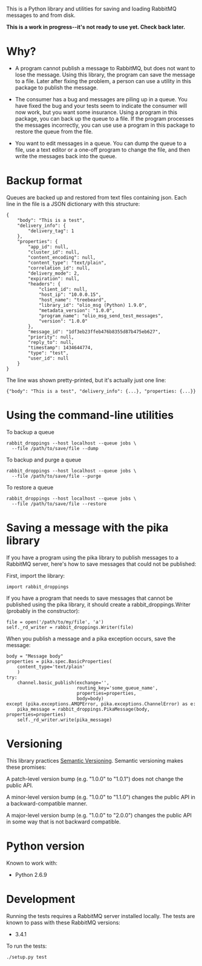 This is a Python library and utilities for saving and loading RabbitMQ
messages to and from disk.

**This is a work in progress--it's not ready to use yet.  Check back
later.**

# Why?

* A program cannot publish a message to RabbitMQ, but does not want to
lose the message.  Using this library, the program can save the
message to a file.  Later after fixing the problem, a person can use a
utility in this package to publish the message.

* The consumer has a bug and messages are piling up in a queue.  You
have fixed the bug and your tests seem to indicate the consumer will
now work, but you want some insurance.  Using a program in this
package, you can back up the queue to a file.  If the program
processes the messages incorrectly, you can use use a program in this
package to restore the queue from the file.

* You want to edit messages in a queue.  You can dump the queue to a
file, use a text editor or a one-off program to change the file, and
then write the messages back into the queue.

# Backup format

Queues are backed up and restored from text files containing json.
Each line in the file is a JSON dictionary with this structure:

```
{
    "body": "This is a test",
    "delivery_info": {
        "delivery_tag": 1
    },
    "properties": {
        "app_id": null,
        "cluster_id": null,
        "content_encoding": null,
        "content_type": "text/plain",
        "correlation_id": null,
        "delivery_mode": 2,
        "expiration": null,
        "headers": {
            "client_id": null,
            "host_ip": "10.0.0.15",
            "host_name": "treebeard",
            "library_id": "olio_msg (Python) 1.9.0",
            "metadata_version": "1.0.0",
            "program_name": "olio_msg_send_test_messages",
            "version": "1.0.0"
        },
        "message_id": "1df3eb23ffeb476b8355d87b475eb627",
        "priority": null,
        "reply_to": null,
        "timestamp": 1434644774,
        "type": "test",
        "user_id": null
    }
}
```

The line was shown pretty-printed, but it's actually just one line:

    {"body": "This is a test", "delivery_info": {...}, "properties: {...}}

# Using the command-line utilities

To backup a queue

    rabbit_droppings --host localhost --queue jobs \
      --file /path/to/save/file --dump

To backup and purge a queue

    rabbit_droppings --host localhost --queue jobs \
      --file /path/to/save/file --purge

To restore a queue

    rabbit_droppings --host localhost --queue jobs \
      --file /path/to/save/file --restore

# Saving a message with the pika library

If you have a program using the pika library to publish messages to a
RabbitMQ server, here's how to save messages that could not be
published:

First, import the library:

    import rabbit_droppings

If you have a program that needs to save messages that cannot be
published using the pika library, it should create a
rabbit_droppings.Writer (probably in the constructor):

    file = open('/path/to/my/file', 'a')
    self._rd_writer = rabbit_droppings.Writer(file)

When you publish a message and a pika exception occurs, save the
message:

    body = "Message body"
    properties = pika.spec.BasicProperties(
        content_type='text/plain'
        )
    try:
        channel.basic_publish(exchange='',
                              routing_key='some_queue_name',
                              properties=properties,
                              body=body)
    except (pika.exceptions.AMQPError, pika.exceptions.ChannelError) as e:
        pika_message = rabbit_droppings.PikaMessage(body, properties=properties)
        self._rd_writer.write(pika_message)

# Versioning

This library practices [Semantic Versioning](http://semver.org/).
Semantic versioning makes these promises:

A patch-level version bump (e.g. "1.0.0" to "1.0.1") does not change the
public API.

A minor-level version bump (e.g. "1.0.0" to "1.1.0") changes the public API
in a backward-compatible manner.

A major-level version bump (e.g. "1.0.0" to "2.0.0") changes the public API
in some way that is not backward compatible.

# Python version

Known to work with:

* Python 2.6.9

# Development

Running the tests requires a RabbitMQ server installed locally.  The
tests are known to pass with these RabbitMQ versions:

* 3.4.1

To run the tests:

    ./setup.py test
